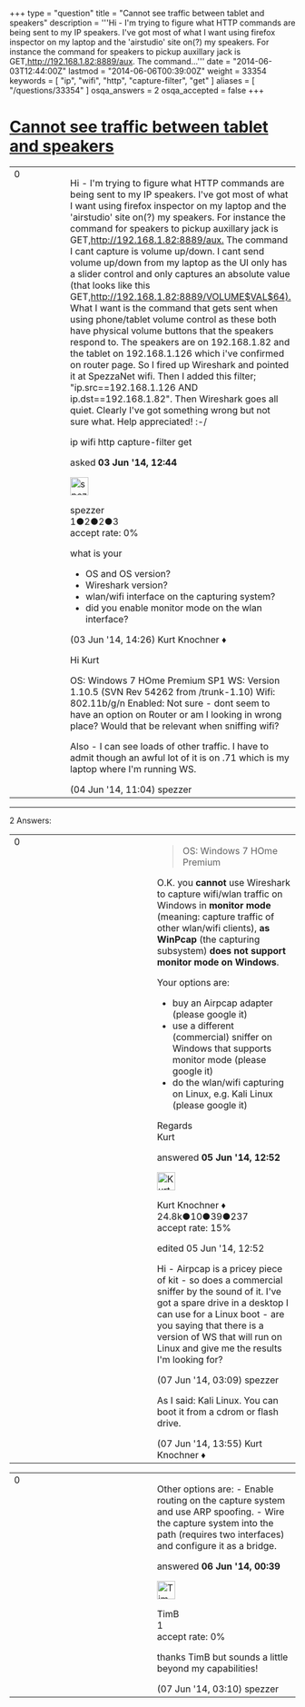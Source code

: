 +++
type = "question"
title = "Cannot see traffic between tablet and speakers"
description = '''Hi - I&#x27;m trying to figure what HTTP commands are being sent to my IP speakers. I&#x27;ve got most of what I want using firefox inspector on my laptop and the &#x27;airstudio&#x27; site on(?) my speakers. For instance the command for speakers to pickup auxillary jack is GET,http://192.168.1.82:8889/aux. The command...'''
date = "2014-06-03T12:44:00Z"
lastmod = "2014-06-06T00:39:00Z"
weight = 33354
keywords = [ "ip", "wifi", "http", "capture-filter", "get" ]
aliases = [ "/questions/33354" ]
osqa_answers = 2
osqa_accepted = false
+++

<div class="headNormal">

# [Cannot see traffic between tablet and speakers](/questions/33354/cannot-see-traffic-between-tablet-and-speakers)

</div>

<div id="main-body">

<div id="askform">

<table id="question-table" style="width:100%;"><colgroup><col style="width: 50%" /><col style="width: 50%" /></colgroup><tbody><tr class="odd"><td style="width: 30px; vertical-align: top"><div class="vote-buttons"><div id="post-33354-score" class="post-score" title="current number of votes">0</div><div id="favorite-count" class="favorite-count"></div></div></td><td><div id="item-right"><div class="question-body"><p>Hi - I'm trying to figure what HTTP commands are being sent to my IP speakers. I've got most of what I want using firefox inspector on my laptop and the 'airstudio' site on(?) my speakers. For instance the command for speakers to pickup auxillary jack is GET,<a href="http://192.168.1.82:8889/aux.">http://192.168.1.82:8889/aux.</a> The command I cant capture is volume up/down. I cant send volume up/down from my laptop as the UI only has a slider control and only captures an absolute value (that looks like this GET,<a href="http://192.168.1.82:8889/VOLUME$VAL$64).">http://192.168.1.82:8889/VOLUME$VAL$64).</a> What I want is the command that gets sent when using phone/tablet volume control as these both have physical volume buttons that the speakers respond to. The speakers are on 192.168.1.82 and the tablet on 192.168.1.126 which i've confirmed on router page. So I fired up Wireshark and pointed it at SpezzaNet wifi. Then I added this filter; "ip.src==192.168.1.126 AND ip.dst==192.168.1.82". Then Wireshark goes all quiet. Clearly I've got something wrong but not sure what. Help appreciated! :-/</p></div><div id="question-tags" class="tags-container tags">ip wifi http capture-filter get</div><div id="question-controls" class="post-controls"></div><div class="post-update-info-container"><div class="post-update-info post-update-info-user"><p>asked <strong>03 Jun '14, 12:44</strong></p><img src="https://secure.gravatar.com/avatar/9a1733de0f509235a08ee51f1e2c68c7?s=32&amp;d=identicon&amp;r=g" class="gravatar" width="32" height="32" alt="spezzer&#39;s gravatar image" /><p>spezzer<br />
<span class="score" title="1 reputation points">1</span><span title="2 badges"><span class="badge1">●</span><span class="badgecount">2</span></span><span title="2 badges"><span class="silver">●</span><span class="badgecount">2</span></span><span title="3 badges"><span class="bronze">●</span><span class="badgecount">3</span></span><br />
<span class="accept_rate" title="Rate of the user&#39;s accepted answers">accept rate:</span> <span title="spezzer has no accepted answers">0%</span></p></div></div><div id="comments-container-33354" class="comments-container"><span id="33357"></span><div id="comment-33357" class="comment"><div id="post-33357-score" class="comment-score"></div><div class="comment-text"><p>what is your</p><ul><li>OS and OS version?</li><li>Wireshark version?</li><li>wlan/wifi interface on the capturing system?</li><li>did you enable monitor mode on the wlan interface?</li></ul></div><div id="comment-33357-info" class="comment-info"><span class="comment-age">(03 Jun '14, 14:26)</span> Kurt Knochner ♦</div></div><span id="33398"></span><div id="comment-33398" class="comment"><div id="post-33398-score" class="comment-score"></div><div class="comment-text"><p>Hi Kurt</p><p>OS: Windows 7 HOme Premium SP1 WS: Version 1.10.5 (SVN Rev 54262 from /trunk-1.10) Wifi: 802.11b/g/n Enabled: Not sure - dont seem to have an option on Router or am I looking in wrong place? Would that be relevant when sniffing wifi?</p><p>Also - I can see loads of other traffic. I have to admit though an awful lot of it is on .71 which is my laptop where I'm running WS.</p></div><div id="comment-33398-info" class="comment-info"><span class="comment-age">(04 Jun '14, 11:04)</span> spezzer</div></div></div><div id="comment-tools-33354" class="comment-tools"></div><div class="clear"></div><div id="comment-33354-form-container" class="comment-form-container"></div><div class="clear"></div></div></td></tr></tbody></table>

------------------------------------------------------------------------

<div class="tabBar">

<span id="sort-top"></span>

<div class="headQuestions">

2 Answers:

</div>

</div>

<span id="33465"></span>

<div id="answer-container-33465" class="answer">

<table style="width:100%;"><colgroup><col style="width: 50%" /><col style="width: 50%" /></colgroup><tbody><tr class="odd"><td style="width: 30px; vertical-align: top"><div class="vote-buttons"><div id="post-33465-score" class="post-score" title="current number of votes">0</div></div></td><td><div class="item-right"><div class="answer-body"><blockquote><p>OS: Windows 7 HOme Premium</p></blockquote><p>O.K. you <strong>cannot</strong> use Wireshark to capture wifi/wlan traffic on Windows in <strong>monitor mode</strong> (meaning: capture traffic of other wlan/wifi clients), <strong>as WinPcap</strong> (the capturing subsystem) <strong>does not support monitor mode on Windows</strong>.</p><p>Your options are:</p><ul><li>buy an Airpcap adapter (please google it)</li><li>use a different (commercial) sniffer on Windows that supports monitor mode (please google it)</li><li>do the wlan/wifi capturing on Linux, e.g. Kali Linux (please google it)</li></ul><p>Regards<br />
Kurt</p></div><div class="answer-controls post-controls"></div><div class="post-update-info-container"><div class="post-update-info post-update-info-user"><p>answered <strong>05 Jun '14, 12:52</strong></p><img src="https://secure.gravatar.com/avatar/23b7bf5b13bc2c98b2e8aa9869ca5d75?s=32&amp;d=identicon&amp;r=g" class="gravatar" width="32" height="32" alt="Kurt%20Knochner&#39;s gravatar image" /><p>Kurt Knochner ♦<br />
<span class="score" title="24767 reputation points"><span>24.8k</span></span><span title="10 badges"><span class="badge1">●</span><span class="badgecount">10</span></span><span title="39 badges"><span class="silver">●</span><span class="badgecount">39</span></span><span title="237 badges"><span class="bronze">●</span><span class="badgecount">237</span></span><br />
<span class="accept_rate" title="Rate of the user&#39;s accepted answers">accept rate:</span> <span title="Kurt Knochner has 344 accepted answers">15%</span> </br></p></div><div class="post-update-info post-update-info-edited"><p>edited 05 Jun '14, 12:52</p></div></div><div id="comments-container-33465" class="comments-container"><span id="33537"></span><div id="comment-33537" class="comment"><div id="post-33537-score" class="comment-score"></div><div class="comment-text"><p>Hi - Airpcap is a pricey piece of kit - so does a commercial sniffer by the sound of it. I've got a spare drive in a desktop I can use for a Linux boot - are you saying that there is a version of WS that will run on Linux and give me the results I'm looking for?</p></div><div id="comment-33537-info" class="comment-info"><span class="comment-age">(07 Jun '14, 03:09)</span> spezzer</div></div><span id="33539"></span><div id="comment-33539" class="comment"><div id="post-33539-score" class="comment-score"></div><div class="comment-text"><p>As I said: Kali Linux. You can boot it from a cdrom or flash drive.</p></div><div id="comment-33539-info" class="comment-info"><span class="comment-age">(07 Jun '14, 13:55)</span> Kurt Knochner ♦</div></div></div><div id="comment-tools-33465" class="comment-tools"></div><div class="clear"></div><div id="comment-33465-form-container" class="comment-form-container"></div><div class="clear"></div></div></td></tr></tbody></table>

</div>

<span id="33493"></span>

<div id="answer-container-33493" class="answer">

<table style="width:100%;"><colgroup><col style="width: 50%" /><col style="width: 50%" /></colgroup><tbody><tr class="odd"><td style="width: 30px; vertical-align: top"><div class="vote-buttons"><div id="post-33493-score" class="post-score" title="current number of votes">0</div></div></td><td><div class="item-right"><div class="answer-body"><p>Other options are: - Enable routing on the capture system and use ARP spoofing. - Wire the capture system into the path (requires two interfaces) and configure it as a bridge.</p></div><div class="answer-controls post-controls"></div><div class="post-update-info-container"><div class="post-update-info post-update-info-user"><p>answered <strong>06 Jun '14, 00:39</strong></p><img src="https://secure.gravatar.com/avatar/4cf9d0b9f5d61826525247bd5b79cdc0?s=32&amp;d=identicon&amp;r=g" class="gravatar" width="32" height="32" alt="TimB&#39;s gravatar image" /><p>TimB<br />
<span class="score" title="1 reputation points">1</span><br />
<span class="accept_rate" title="Rate of the user&#39;s accepted answers">accept rate:</span> <span title="TimB has no accepted answers">0%</span></p></div></div><div id="comments-container-33493" class="comments-container"><span id="33538"></span><div id="comment-33538" class="comment"><div id="post-33538-score" class="comment-score"></div><div class="comment-text"><p>thanks TimB but sounds a little beyond my capabilities!</p></div><div id="comment-33538-info" class="comment-info"><span class="comment-age">(07 Jun '14, 03:10)</span> spezzer</div></div></div><div id="comment-tools-33493" class="comment-tools"></div><div class="clear"></div><div id="comment-33493-form-container" class="comment-form-container"></div><div class="clear"></div></div></td></tr></tbody></table>

</div>

<div class="paginator-container-left">

</div>

</div>

</div>

